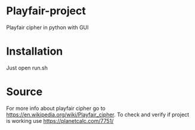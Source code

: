 # Playfair-project
Playfair cipher in python with GUI

# Installation
Just open run.sh

# Source
For more info about playfair cipher go to https://en.wikipedia.org/wiki/Playfair_cipher. 
To check and verify if project is working use https://planetcalc.com/7751/
